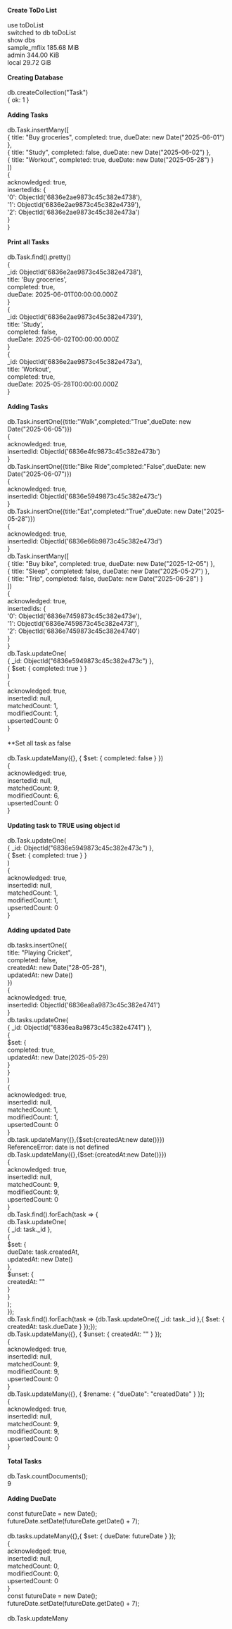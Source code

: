 **Create ToDo List**<br>
<br>
use toDoList<br>
switched to db toDoList<br>
show dbs<br>
sample_mflix  185.68 MiB<br>
admin         344.00 KiB<br>
local          29.72 GiB<br>
<br>
**Creating Database**<br>
<br>
db.createCollection("Task")<br>
{ ok: 1 }<br>
<br>
**Adding Tasks**<br>
<br>
db.Task.insertMany([<br>
  { title: "Buy groceries", completed: true, dueDate: new Date("2025-06-01") },<br>
  { title: "Study", completed: false, dueDate: new Date("2025-06-02") },<br>
  { title: "Workout", completed: true, dueDate: new Date("2025-05-28") }<br>
])<br>
{<br>
  acknowledged: true,<br>
  insertedIds: {<br>
    '0': ObjectId('6836e2ae9873c45c382e4738'),<br>
    '1': ObjectId('6836e2ae9873c45c382e4739'),<br>
    '2': ObjectId('6836e2ae9873c45c382e473a')<br>
  }<br>
}<br>
<br>
**Print all Tasks**<br>
<br>
db.Task.find().pretty()<br>
{<br>
  _id: ObjectId('6836e2ae9873c45c382e4738'),<br>
  title: 'Buy groceries',<br>
  completed: true,<br>
  dueDate: 2025-06-01T00:00:00.000Z<br>
}<br>
{<br>
  _id: ObjectId('6836e2ae9873c45c382e4739'),<br>
  title: 'Study',<br>
  completed: false,<br>
  dueDate: 2025-06-02T00:00:00.000Z<br>
}<br>
{<br>
  _id: ObjectId('6836e2ae9873c45c382e473a'),<br>
  title: 'Workout',<br>
  completed: true,<br>
  dueDate: 2025-05-28T00:00:00.000Z<br>
}<br>
<br>
**Adding Tasks**<br>
<br>
db.Task.insertOne({title:"Walk",completed:"True",dueDate: new Date("2025-06-05")})<br>
{<br>
  acknowledged: true,<br>
  insertedId: ObjectId('6836e4fc9873c45c382e473b')<br>
}<br>
db.Task.insertOne({title:"Bike Ride",completed:"False",dueDate: new Date("2025-06-07")})<br>
{<br>
  acknowledged: true,<br>
  insertedId: ObjectId('6836e5949873c45c382e473c')<br>
}<br>
db.Task.insertOne({title:"Eat",completed:"True",dueDate: new Date("2025-05-28")})<br>
{<br>
  acknowledged: true,<br>
  insertedId: ObjectId('6836e66b9873c45c382e473d')<br>
}<br>
db.Task.insertMany([<br>
  { title: "Buy bike", completed: true, dueDate: new Date("2025-12-05") },<br>
  { title: "Sleep", completed: false, dueDate: new Date("2025-05-27") },<br>
  { title: "Trip", completed: false, dueDate: new Date("2025-06-28") }<br>
])<br>
{<br>
  acknowledged: true,<br>
  insertedIds: {<br>
    '0': ObjectId('6836e7459873c45c382e473e'),<br>
    '1': ObjectId('6836e7459873c45c382e473f'),<br>
    '2': ObjectId('6836e7459873c45c382e4740')<br>
  }<br>
}<br>
db.Task.updateOne(<br>
  { _id: ObjectId("6836e5949873c45c382e473c") },<br>
  { $set: { completed: true } }<br>
)<br>
{<br>
  acknowledged: true,<br>
  insertedId: null,<br>
  matchedCount: 1,<br>
  modifiedCount: 1,<br>
  upsertedCount: 0<br>
}<br>
<br>
**Set all task as false<br>
<br>
db.Task.updateMany({}, { $set: { completed: false } })<br>
{<br>
  acknowledged: true,<br>
  insertedId: null,<br>
  matchedCount: 9,<br>
  modifiedCount: 6,<br>
  upsertedCount: 0<br>
}<br>
<br>
**Updating task to TRUE using object id**<br>
<br>
db.Task.updateOne(<br>
  { _id: ObjectId("6836e5949873c45c382e473c") },<br>
  { $set: { completed: true } }<br>
)<br>
{<br>
  acknowledged: true,<br>
  insertedId: null,<br>
  matchedCount: 1,<br>
  modifiedCount: 1,<br>
  upsertedCount: 0<br>
}<br>
<br>
**Adding updated Date**<br>
<br>
db.tasks.insertOne({<br>
  title: "Playing Cricket",<br>
  completed: false,<br>
  createdAt: new Date("28-05-28"),<br>
  updatedAt: new Date()<br>
})<br>
{<br>
  acknowledged: true,<br>
  insertedId: ObjectId('6836ea8a9873c45c382e4741')<br>
}<br>
db.tasks.updateOne(<br>
  { _id: ObjectId("6836ea8a9873c45c382e4741") },<br>
  {<br>
    $set: {<br>
      completed: true,<br>
      updatedAt: new Date(2025-05-29)<br>
    }<br>
  }<br>
)<br>
{<br>
  acknowledged: true,<br>
  insertedId: null,<br>
  matchedCount: 1,<br>
  modifiedCount: 1,<br>
  upsertedCount: 0<br>
}<br>
db.task.updateMany({},{$set:{createdAt:new date()}})<br>
ReferenceError: date is not defined<br>
db.Task.updateMany({},{$set:{createdAt:new Date()}})<br>
{<br>
  acknowledged: true,<br>
  insertedId: null,<br>
  matchedCount: 9,<br>
  modifiedCount: 9,<br>
  upsertedCount: 0<br>
}<br>
db.Task.find().forEach(task => {<br>
  db.Task.updateOne(<br>
    { _id: task._id },<br>
    {<br>
      $set: {<br>
        dueDate: task.createdAt,<br>
        updatedAt: new Date()<br>
      },<br>
      $unset: {<br>
        createdAt: ""<br>
      }<br>
    }<br>
  );<br>
});<br>
db.Task.find().forEach(task => {db.Task.updateOne({ _id: task._id },{ $set: { createdAt: task.dueDate } });});<br>
db.Task.updateMany({}, { $unset: { createdAt: "" } });<br>
{<br>
  acknowledged: true,<br>
  insertedId: null,<br>
  matchedCount: 9,<br>
  modifiedCount: 9,<br>
  upsertedCount: 0<br>
}<br>
db.Task.updateMany({}, { $rename: { "dueDate": "createdDate" } });<br>
{<br>
  acknowledged: true,<br>
  insertedId: null,<br>
  matchedCount: 9,<br>
  modifiedCount: 9,<br>
  upsertedCount: 0<br>
}<br>
<br>
**Total Tasks**<br>
<br>
db.Task.countDocuments();<br>
9<br>
<br>
**Adding DueDate**<br>
<br>
const futureDate = new Date();<br>
futureDate.setDate(futureDate.getDate() + 7);<br>
<br>
db.tasks.updateMany({},{ $set: { dueDate: futureDate } });<br>
{<br>
  acknowledged: true,<br>
  insertedId: null,<br>
  matchedCount: 0,<br>
  modifiedCount: 0,<br>
  upsertedCount: 0<br>
}<br>
const futureDate = new Date();<br>
futureDate.setDate(futureDate.getDate() + 7);<br>
<br>
db.Task.updateMany
